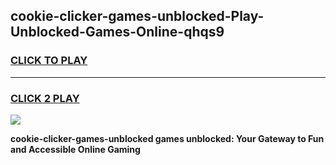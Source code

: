 
## cookie-clicker-games-unblocked-Play-Unblocked-Games-Online-qhqs9
<h3>
<a href="https://premium76.site?title=cookie-clicker-games-unblocked&ref=25A">CLICK TO PLAY</a></h3>
<hr>

<h3>
<a href="https://premium76.site?title=cookie-clicker-games-unblocked&ref=25A">CLICK 2 PLAY</a>
  
</h3>

<a href="https://premium76.site?title=cookie-clicker-games-unblocked&ref=25A"><img src="https://clearcache.store/games.png"></a>


**cookie-clicker-games-unblocked games unblocked: Your Gateway to Fun and Accessible Online Gaming**

